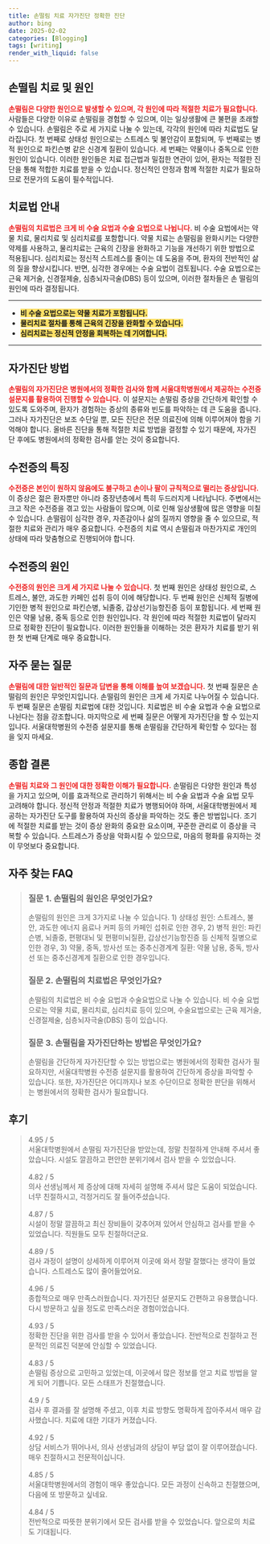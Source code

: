 ```yaml
---
title: 손떨림 치료 자가진단 정확한 진단
author: bing
date: 2025-02-02
categories: [Blogging]
tags: [writing]
render_with_liquid: false
---
```



<h2 id='손떨림_치료_및_원인'>손떨림 치료 및 원인</h2>

<p><b><span style="color: #ee2323;">손떨림은 다양한 원인으로 발생할 수 있으며, 각 원인에 따라 적절한 치료가 필요합니다.</span></b> 사람들은 다양한 이유로 손떨림을 경험할 수 있으며, 이는 일상생활에 큰 불편을 초래할 수 있습니다. 손떨림은 주로 세 가지로 나눌 수 있는데, 각각의 원인에 따라 치료법도 달라집니다. 첫 번째로 상태성 원인으로는 스트레스 및 불안감이 포함되며, 두 번째로는 병적 원인으로 파킨슨병 같은 신경계 질환이 있습니다. 세 번째는 약물이나 중독으로 인한 원인이 있습니다. 이러한 원인들은 치료 접근법과 밀접한 연관이 있어, 환자는 적절한 진단을 통해 적합한 치료를 받을 수 있습니다. 정신적인 안정과 함께 적절한 치료가 필요하므로 전문가의 도움이 필수적입니다.</p>

<h2 id='치료법_안내'>치료법 안내</h2>

<p><b><span style="color: #ee2323;">손떨림의 치료법은 크게 비 수술 요법과 수술 요법으로 나뉩니다.</span></b> 비 수술 요법에서는 약물 치료, 물리치료 및 심리치료를 포함합니다. 약물 치료는 손떨림을 완화시키는 다양한 약제를 사용하고, 물리치료는 근육의 긴장을 완화하고 기능을 개선하기 위한 방법으로 적용됩니다. 심리치료는 정신적 스트레스를 줄이는 데 도움을 주며, 환자의 전반적인 삶의 질을 향상시킵니다. 반면, 심각한 경우에는 수술 요법이 검토됩니다. 수술 요법으로는 근육 제거술, 신경절제술, 심층뇌자극술(DBS) 등이 있으며, 이러한 절차들은 손 떨림의 원인에 따라 결정됩니다.</p>

<hr />

<ul>
    <li><b><span style="background-color: #ffe066;">비 수술 요법으로는 약물 치료가 포함됩니다.</span></b></li>
    <li><b><span style="background-color: #ffe066;">물리치료 절차를 통해 근육의 긴장을 완화할 수 있습니다.</span></b></li>
    <li><b><span style="background-color: #ffe066;">심리치료는 정신적 안정을 회복하는 데 기여합니다.</span></b></li>
</ul>

<hr />

<h2 id='자가진단_방법'>자가진단 방법</h2>

<p><b><span style="color: #ee2323;">손떨림의 자가진단은 병원에서의 정확한 검사와 함께 서울대학병원에서 제공하는 수전증 설문지를 활용하여 진행할 수 있습니다.</span></b> 이 설문지는 손떨림 증상을 간단하게 확인할 수 있도록 도와주며, 환자가 경험하는 증상의 종류와 빈도를 파악하는 데 큰 도움을 줍니다. 그러나 자가진단은 보조 수단일 뿐, 모든 진단은 전문 의료진에 의해 이루어져야 함을 기억해야 합니다. 올바른 진단을 통해 적절한 치료 방법을 결정할 수 있기 때문에, 자가진단 후에도 병원에서의 정확한 검사를 얻는 것이 중요합니다.</p>

<h2 id='수전증의_특징'>수전증의 특징</h2>

<p><b><span style="color: #ee2323;">수전증은 본인이 원하지 않음에도 불구하고 손이나 팔이 규칙적으로 떨리는 증상입니다.</span></b> 이 증상은 젊은 환자뿐만 아니라 중장년층에서 특히 두드러지게 나타납니다. 주변에서는 크고 작은 수전증을 겪고 있는 사람들이 많으며, 이로 인해 일상생활에 많은 영향을 미칠 수 있습니다. 손떨림이 심각한 경우, 자존감이나 삶의 질까지 영향을 줄 수 있으므로, 적절한 치료와 관리가 매우 중요합니다. 수전증의 치료 역시 손떨림과 마찬가지로 개인의 상태에 따라 맞춤형으로 진행되어야 합니다.</p>

<h2 id='수전증의_원인'>수전증의 원인</h2>

<p><b><span style="color: #ee2323;">수전증의 원인은 크게 세 가지로 나눌 수 있습니다.</span></b> 첫 번째 원인은 상태성 원인으로, 스트레스, 불안, 과도한 카페인 섭취 등이 이에 해당합니다. 두 번째 원인은 신체적 질병에 기인한 병적 원인으로 파킨슨병, 뇌졸중, 갑상선기능항진증 등이 포함됩니다. 세 번째 원인은 약물 남용, 중독 등으로 인한 원인입니다. 각 원인에 따라 적절한 치료법이 달라지므로 정확한 진단이 필요합니다. 이러한 원인들을 이해하는 것은 환자가 치료를 받기 위한 첫 번째 단계로 매우 중요합니다.</p>

<h2 id='자주_묻는_질문'>자주 묻는 질문</h2>

<p><b><span style="color: #ee2323;">손떨림에 대한 일반적인 질문과 답변을 통해 이해를 높여 보겠습니다.</span></b> 첫 번째 질문은 손떨림의 원인은 무엇인지입니다. 손떨림의 원인은 크게 세 가지로 나누어질 수 있습니다. 두 번째 질문은 손떨림 치료법에 대한 것입니다. 치료법은 비 수술 요법과 수술 요법으로 나뉜다는 점을 강조합니다. 마지막으로 세 번째 질문은 어떻게 자가진단을 할 수 있는지입니다. 서울대학병원의 수전증 설문지를 통해 손떨림을 간단하게 확인할 수 있다는 점을 잊지 마세요.</p>

<h2 id='종합_결론'>종합 결론</h2>

<p><b><span style="color: #ee2323;">손떨림 치료와 그 원인에 대한 정확한 이해가 필요합니다.</span></b> 손떨림은 다양한 원인과 특성을 가지고 있으며, 이를 효과적으로 관리하기 위해서는 비 수술 요법과 수술 요법 모두 고려해야 합니다. 정신적 안정과 적절한 치료가 병행되어야 하며, 서울대학병원에서 제공하는 자가진단 도구를 활용하여 자신의 증상을 파악하는 것도 좋은 방법입니다. 조기에 적절한 치료를 받는 것이 증상 완화의 중요한 요소이며, 꾸준한 관리로 이 증상을 극복할 수 있습니다. 스트레스가 증상을 악화시킬 수 있으므로, 마음의 평화를 유지하는 것이 무엇보다 중요합니다.</p>


<h2 id='자주_찾는_FAQ'>자주 찾는 FAQ</h2>
<div itemscope="" itemtype="https://schema.org/FAQPage"> 
<blockquote> 
<div itemscope="" itemprop="mainEntity" itemtype="https://schema.org/Question"> 
<h3 itemprop="name">질문 1. 손떨림의 원인은 무엇인가요?</h3> 
<div itemscope="" itemprop="acceptedAnswer" itemtype="https://schema.org/Answer"> 
<span itemprop="text"> 
<p>손떨림의 원인은 크게 3가지로 나눌 수 있습니다. 1) 상태성 원인: 스트레스, 불안, 과도한 에너지 음료나 커피 등의 카페인 섭취로 인한 경우, 2) 병적 원인: 파킨슨병, 뇌졸중, 편평대뇌 및 편평미뇌질환, 갑상선기능항진증 등 신체적 질병으로 인한 경우, 3) 약물, 중독, 방사선 또는 중추신경계계 질환: 약물 남용, 중독, 방사선 또는 중추신경계계 질환으로 인한 경우입니다.</p> 
</span> 
</div> 
</div> 
<div itemscope="" itemprop="mainEntity" itemtype="https://schema.org/Question"> 
<h3 itemprop="name">질문 2. 손떨림의 치료법은 무엇인가요?</h3> 
<div itemscope="" itemprop="acceptedAnswer" itemtype="https://schema.org/Answer"> 
<span itemprop="text"> 
<p>손떨림의 치료법은 비 수술 요법과 수술요법으로 나눌 수 있습니다. 비 수술 요법으로는 약물 치료, 물리치료, 심리치료 등이 있으며, 수술요법으로는 근육 제거술, 신경절제술, 심층뇌자극술(DBS) 등이 있습니다.</p> 
</span> 
</div> 
</div> 
<div itemscope="" itemprop="mainEntity" itemtype="https://schema.org/Question"> 
<h3 itemprop="name">질문 3. 손떨림을 자가진단하는 방법은 무엇인가요?</h3> 
<div itemscope="" itemprop="acceptedAnswer" itemtype="https://schema.org/Answer"> 
<span itemprop="text"> 
<p>손떨림을 간단하게 자가진단할 수 있는 방법으로는 병원에서의 정확한 검사가 필요하지만, 서울대학병원 수전증 설문지를 활용하여 간단하게 증상을 파악할 수 있습니다. 또한, 자가진단은 어디까지나 보조 수단이므로 정확한 판단을 위해서는 병원에서의 정확한 검사가 필요합니다.</p> 
</span> 
</div> 
</div> 
</blockquote> 
</div>
<h2 id='후기'>후기</h2>
<div itemscope itemtype="https://schema.org/Product">
  <blockquote>
  <div itemprop="review" itemscope itemtype="https://schema.org/Review">
      <div itemprop="reviewRating" itemscope itemtype="https://schema.org/Rating"> <span itemprop="ratingValue">4.95</span> / <span itemprop="bestRating">5</span> </div>
      <span itemprop="reviewBody">서울대학병원에서 손떨림 자가진단을 받았는데, 정말 친절하게 안내해 주셔서 좋았습니다. 시설도 깔끔하고 편안한 분위기에서 검사 받을 수 있었습니다.</span>
  </div>
  <br>
  <div itemprop="review" itemscope itemtype="https://schema.org/Review">
      <div itemprop="reviewRating" itemscope itemtype="https://schema.org/Rating"> <span itemprop="ratingValue">4.82</span> / <span itemprop="bestRating">5</span> </div>
      <span itemprop="reviewBody">의사 선생님께서 제 증상에 대해 자세히 설명해 주셔서 많은 도움이 되었습니다. 너무 친절하시고, 걱정거리도 잘 들어주셨습니다.</span>
  </div>
  <br>
  <div itemprop="review" itemscope itemtype="https://schema.org/Review">
      <div itemprop="reviewRating" itemscope itemtype="https://schema.org/Rating"> <span itemprop="ratingValue">4.87</span> / <span itemprop="bestRating">5</span> </div>
      <span itemprop="reviewBody">시설이 정말 깔끔하고 최신 장비들이 갖추어져 있어서 안심하고 검사를 받을 수 있었습니다. 직원들도 모두 친절하더군요.</span>
  </div>
  <br>
  <div itemprop="review" itemscope itemtype="https://schema.org/Review">
      <div itemprop="reviewRating" itemscope itemtype="https://schema.org/Rating"> <span itemprop="ratingValue">4.89</span> / <span itemprop="bestRating">5</span> </div>
      <span itemprop="reviewBody">검사 과정이 설명이 상세하게 이루어져 이곳에 와서 정말 잘했다는 생각이 들었습니다. 스트레스도 많이 줄어들었어요.</span>
  </div>
  <br>
  <div itemprop="review" itemscope itemtype="https://schema.org/Review">
      <div itemprop="reviewRating" itemscope itemtype="https://schema.org/Rating"> <span itemprop="ratingValue">4.96</span> / <span itemprop="bestRating">5</span> </div>
      <span itemprop="reviewBody">종합적으로 매우 만족스러웠습니다. 자가진단 설문지도 간편하고 유용했습니다. 다시 방문하고 싶을 정도로 만족스러운 경험이었습니다.</span>
  </div>
  <br>
  <div itemprop="review" itemscope itemtype="https://schema.org/Review">
      <div itemprop="reviewRating" itemscope itemtype="https://schema.org/Rating"> <span itemprop="ratingValue">4.93</span> / <span itemprop="bestRating">5</span> </div>
      <span itemprop="reviewBody">정확한 진단을 위한 검사를 받을 수 있어서 좋았습니다. 전반적으로 친절하고 전문적인 의료진 덕분에 안심할 수 있었습니다.</span>
  </div>
  <br>
  <div itemprop="review" itemscope itemtype="https://schema.org/Review">
      <div itemprop="reviewRating" itemscope itemtype="https://schema.org/Rating"> <span itemprop="ratingValue">4.83</span> / <span itemprop="bestRating">5</span> </div>
      <span itemprop="reviewBody">손떨림 증상으로 고민하고 있었는데, 이곳에서 많은 정보를 얻고 치료 방법을 알게 되어 기쁩니다. 모든 스태프가 친절했습니다.</span>
  </div>
  <br>
  <div itemprop="review" itemscope itemtype="https://schema.org/Review">
      <div itemprop="reviewRating" itemscope itemtype="https://schema.org/Rating"> <span itemprop="ratingValue">4.9</span> / <span itemprop="bestRating">5</span> </div>
      <span itemprop="reviewBody">검사 후 결과를 잘 설명해 주셨고, 이후 치료 방향도 명확하게 잡아주셔서 매우 감사했습니다. 치료에 대한 기대가 커졌습니다.</span>
  </div>
  <br>
  <div itemprop="review" itemscope itemtype="https://schema.org/Review">
      <div itemprop="reviewRating" itemscope itemtype="https://schema.org/Rating"> <span itemprop="ratingValue">4.92</span> / <span itemprop="bestRating">5</span> </div>
      <span itemprop="reviewBody">상담 서비스가 뛰어나서, 의사 선생님과의 상담이 부담 없이 잘 이루어졌습니다. 매우 친절하시고 전문적이십니다.</span>
  </div>
  <br>
  <div itemprop="review" itemscope itemtype="https://schema.org/Review">
      <div itemprop="reviewRating" itemscope itemtype="https://schema.org/Rating"> <span itemprop="ratingValue">4.85</span> / <span itemprop="bestRating">5</span> </div>
      <span itemprop="reviewBody">서울대학병원에서의 경험이 매우 좋았습니다. 모든 과정이 신속하고 친절했으며, 다음에 또 방문하고 싶네요.</span>
  </div>
  <br>
  <div itemprop="review" itemscope itemtype="https://schema.org/Review">
      <div itemprop="reviewRating" itemscope itemtype="https://schema.org/Rating"> <span itemprop="ratingValue">4.84</span> / <span itemprop="bestRating">5</span> </div>
      <span itemprop="reviewBody">전반적으로 따뜻한 분위기에서 모든 검사를 받을 수 있었습니다. 앞으로의 치료도 기대됩니다.</span>
  </div>
  </blockquote>
</div>
